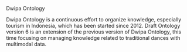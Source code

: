 Dwipa Ontology

Dwipa Ontology is a continuous effort to organize knowledge, especially tourism in Indonesia, which has been started since 2012. Draft Ontology version 6 is an extension of the previous version of Dwipa Ontology, this time focusing on managing knowledge related to traditional dances with multimodal data.
